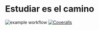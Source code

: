# Estudiar es el camino

![example workflow](https://github.com/dario-javier-rick/EstudiarEsElCamino/actions/workflows/build-and-test.yml/badge.svg)
[![Coveralls][coveralls-image]][coveralls]



[coveralls-image]: https://coveralls.io/github/dario-javier-rick/EstudiarEsElCamino/badge.svg?branch=master
[coveralls]: https://coveralls.io/github/dario-javier-rick/EstudiarEsElCamino?branch=master
